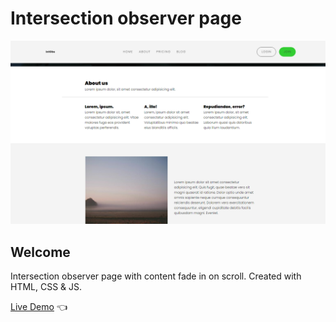 # Intersection observer page  

![Design preview for Intersection observer page](./design/Capture.PNG)

## Welcome 

Intersection observer page with content fade in on scroll. Created with HTML, CSS & JS.

[Live Demo](https://dmitriy24s.github.io/intersection-observer-content-fade-in-page/) 👈
